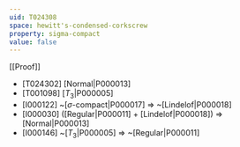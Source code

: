 ```yaml
---
uid: T024308
space: hewitt's-condensed-corkscrew
property: sigma-compact
value: false
---
```

[[Proof]]

* [T024302] [Normal|P000013]
* [T001098] [$T_3$|P000005]
* [I000122] ~[$\sigma$-compact|P000017] => ~[Lindelof|P000018]
* [I000030] ([Regular|P000011] + [Lindelof|P000018]) => [Normal|P000013]
* [I000146] ~[$T_3$|P000005] => ~[Regular|P000011]

